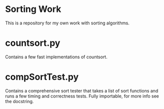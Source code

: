 Sorting Work
=====

This is a repository for my own work with sorting algorithms.

countsort.py 
======

Contains a few fast implementations of countsort.


compSortTest.py
=====

Contains a comprehensive sort tester that takes a list of sort functions and runs a few timing and correctness tests. 
Fully importable, for more info see the docstring.
